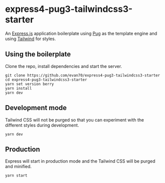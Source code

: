 # express4-pug3-tailwindcss3-starter

An [Express.js](https://expressjs.com) application boilerplate using [Pug](https://pugjs.org) as the template engine and using [Tailwind](https://tailwindcss.com) for styles.

## Using the boilerplate
Clone the repo, install dependencies and start the server.
```
git clone https://github.com/evan70/express4-pug3-tailwindcss3-starter
cd express4-pug3-tailwindcss3-starter
yarn set version berry
yarn install
yarn dev
```


## Development mode
Tailwind CSS will not be purged so that you can experiment with the different styles during development.

```
yarn dev
```


## Production
Express will start in production mode and the Tailwind CSS will be purged and minified.
```
yarn start
```
